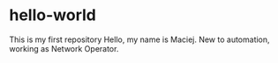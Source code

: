 # hello-world
This is my first repository
Hello, my name is Maciej. New to automation, working as Network Operator.
